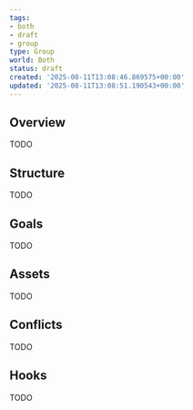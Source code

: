 ```yaml
---
tags:
- both
- draft
- group
type: Group
world: Both
status: draft
created: '2025-08-11T13:08:46.869575+00:00'
updated: '2025-08-11T13:08:51.190543+00:00'
---
```



## Overview

TODO
## Structure

TODO
## Goals

TODO
## Assets

TODO
## Conflicts

TODO
## Hooks

TODO
